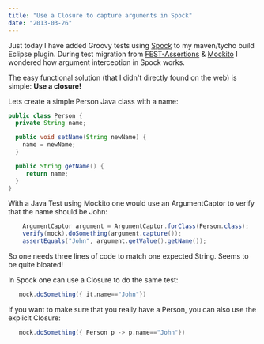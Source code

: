 ```yaml
---
title: "Use a Closure to capture arguments in Spock"
date: "2013-03-26"
---
```


Just today I have added Groovy tests using [Spock](http://code.google.com/p/spock/) to my maven/tycho build Eclipse plugin. During test migration from [FEST-Assertions](https://github.com/alexruiz/fest-assert-2.x) & [Mockito](http://code.google.com/p/mockito/) I wondered how argument interception in Spock works.

The easy functional solution (that I didn't directly found on the web) is simple: **Use a closure!**

Lets create a simple Person Java class with a name:

``` java
public class Person {
  private String name;

  public void setName(String newName) {
    name = newName;
  }

  public String getName() {
     return name;
  }
}
```

With a Java Test using Mockito one would use an ArgumentCaptor to verify that the name should be John:
``` java
    ArgumentCaptor argument = ArgumentCaptor.forClass(Person.class);
    verify(mock).doSomething(argument.capture());
    assertEquals("John", argument.getValue().getName());
```


So one needs three lines of code to match one expected String. Seems to be quite bloated!

In Spock one can use a Closure to do the same test:
``` groovy
   mock.doSomething({ it.name=="John"})
```
If you want to make sure that you really have a Person, you can also use the explicit Closure:
``` groovy
   mock.doSomething({ Person p -> p.name=="John"})
```
